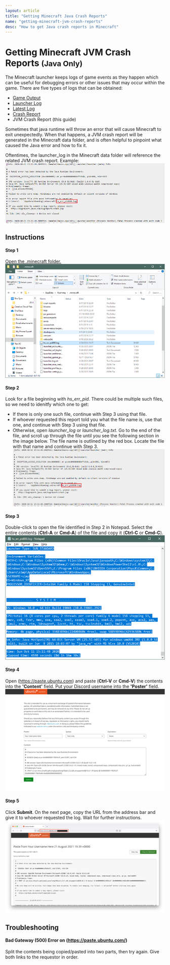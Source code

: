 ```yaml
---
layout: article
title: "Getting Minecraft Java Crash Reports"
name: "getting-minecraft-jvm-crash-reports"
desc: "How to get Java crash reports in Minecraft"
---
```


# Getting Minecraft JVM Crash Reports <small>(Java Only)</small>

The Minecraft launcher keeps logs of game events as they happen which can be useful for debugging errors or other issues that may occur within the game. There are five types of logs that can be obtained:

* [Game Output](/help/guides/getting-minecraft-game-output-log/)
* [Launcher Log](/help/guides/getting-minecraft-launcher-log/)
* [Latest Log](/help/guides/getting-minecraft-latest-log/)
* [Crash Report](/help/guides/getting-minecraft-crash-report/)
* JVM Crash Report (this guide)

Sometimes that java runtime will throw an error that will cause Minecraft to exit unexpectedly. When that happens, a JVM crash report will be generated in the Minecraft data folder, and is often helpful to pinpoint what caused the Java error and how to fix it.

Oftentimes, the launcher_log in the Minecraft data folder will reference the related JVM crash report. Example:
![Launcher Log section referencing JVM crash report file name](/static/images/help/guides/getting-minecraft-jvm-crash-report/launcher_log-hs_err.png)

## Instructions

#### Step 1

[Open the .minecraft folder.](/help/finding-minecraft-data-folder/)
![Minecraft data folder](/static/images/help/guides/getting-minecraft-jvm-crash-report/minecraft-folder-hs_err.png)

#### Step 2

Look for a file beginning with *hs_err_pid*. There could be multiple such files, so we need to idenitfy which one to get:
* If there is only one such file, continue with Step 3 using that file.
* If whoever requested this report told you what the file name is, use that one, and continue with Step 3 using that file.
* Otherwise, open *launcher_log* or *launcher_log.txt*. Go to the end of the file, and scroll up through the file until you see the following section in the image below. The file name is outlined by the red box. Locate the file with that name and continue with Step 3.
![Minecraft data folder with hs_err file highlighted](/static/images/help/guides/getting-minecraft-jvm-crash-report/launcher_log-hs_err.png)

#### Step 3

Double-click to open the file identified in Step 2 in Notepad. Select the entire contents (**Ctrl-A** or **Cmd-A**) of the file and copy it (**Ctrl-C** or **Cmd-C**).
![JVM crash report open in Notepad with all text selected](/static/images/help/guides/getting-minecraft-jvm-crash-report/hs_err-selectall.png) 

#### Step 4

Open (https://paste.ubuntu.com) and paste (**Ctrl-V** or **Cmd-V**) the contents into the **'Content'** field. Put your Discord username into the **'Poster'** field.
![Ubuntu Pastebin site with data pasted](/static/images/help/guides/getting-minecraft-jvm-crash-report/ubuntu-hs_err.png)

#### Step 5

Click **Submit**. On the next page, copy the URL from the address bar and give it to whoever requested the log. Wait for further instructions.
![Ubuntu Pastebin site with data pasted and showing URL](/static/images/help/guides/getting-minecraft-jvm-crash-report/ubuntu-hs_err-url.png)

## Troubleshooting

#### Bad Gateway (500) Error on (https://paste.ubuntu.com/)

Split the contents being copied/pasted into two parts, then try again. Give both links to the requestor in order.